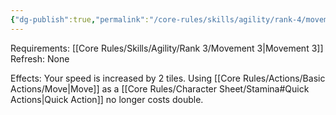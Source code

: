 ```yaml
---
{"dg-publish":true,"permalink":"/core-rules/skills/agility/rank-4/movement-4/"}
---
```


Requirements: [[Core Rules/Skills/Agility/Rank 3/Movement 3\|Movement 3]]
Refresh: None

Effects:
Your speed is increased by 2 tiles.
Using [[Core Rules/Actions/Basic Actions/Move\|Move]] as a [[Core Rules/Character Sheet/Stamina#Quick Actions\|Quick Action]] no longer costs double.